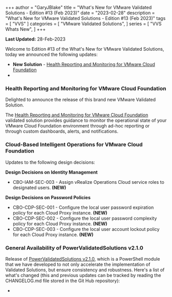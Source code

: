 +++
author = "GaryJBlake"
title = "What's New for VMware Validated Solutions - Edition #13 (Feb 2023)"
date = "2023-02-28"
description = "What's New for VMware Validated Solutions - Edition #13 (Feb 2023)"
tags = [
    "VVS"
]
categories = [
    "VMware Validated Solutions",
]
series = [
    "VVS Whats New",
]
+++

**Last Updated:** 28-Feb-2023

Welcome to Edition #13 of the What's New for VMware Validated Solutions, today we announced the following updates:

* **New Solution** - [Health Reporting and Monitoring for VMware Cloud Foundation](https://core.vmware.com/health-reporting-and-monitoring-vmware-cloud-foundation)
* 

### Health Reporting and Monitoring for VMware Cloud Foundation
Delighted to announce the release of this brand new VMware Validated Solution.

The [Health Reporting and Monitoring for VMware Cloud Foundation](https://core.vmware.com/health-reporting-and-monitoring-vmware-cloud-foundation) validated solution provides guidance to monitor the operational state of your VMware Cloud Foundation environment through ad-hoc reporting or through custom dashboards, alerts, and notifications.

### Cloud-Based Intelligent Operations for VMware Cloud Foundation

Updates to the following design decisions:

**Design Decisions on Identity Management**
  * CBO-IAM-SEC-003 - Assign vRealize Operations Cloud service roles to designated users. **(NEW)**

**Design Decisions on Password Policies**
  * CBO-CDP-SEC-001 - Configure the local user password expiration policy for each Cloud Proxy instance. **(NEW)**
  * CBO-CDP-SEC-002 - Configure the local user password complexity policy for each Cloud Proxy instance. **(NEW)**
  * CBO-CDP-SEC-003 - Configure the local user account lockout policy for each Cloud Proxy instance. **(NEW)**


### General Availability of PowerValidatedSolutions v2.1.0

Release of [PowerValidatedSolutions v2.1.0](https://www.powershellgallery.com/packages/PowerValidatedSolutions/2.1.0), which is a PowerShell module that we have developed to not only accelerate the implementation of Validated Solutions, but ensure consistency and robustness.  Here's a list of what's changed (this and previous updates can be tracked by reading the CHANGELOG.md file stored in the Git Hub repository):

- 
